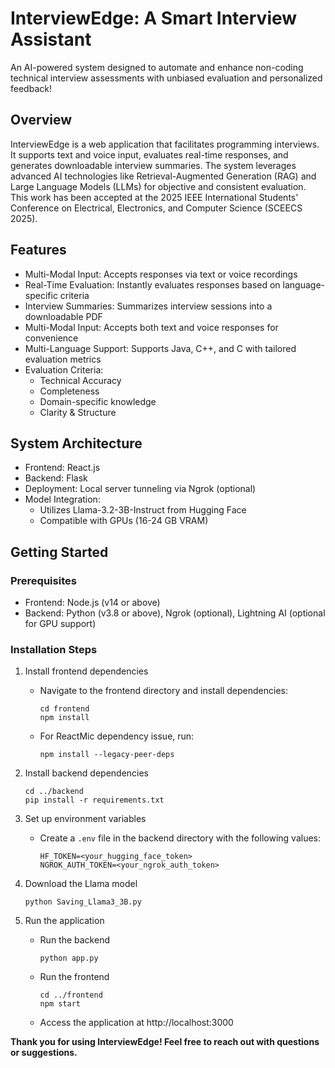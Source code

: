 # InterviewEdge: A Smart Interview Assistant
An AI-powered system designed to automate and enhance non-coding technical interview assessments with unbiased evaluation and personalized feedback!

## Overview
InterviewEdge is a web application that facilitates programming interviews. It supports text and voice input, evaluates real-time responses, and generates downloadable interview summaries. The system leverages advanced AI technologies like Retrieval-Augmented Generation (RAG) and Large Language Models (LLMs) for objective and consistent evaluation.
This work has been accepted at the 2025 IEEE International Students' Conference on Electrical, Electronics, and Computer Science (SCEECS 2025).


## Features
- Multi-Modal Input: Accepts responses via text or voice recordings
- Real-Time Evaluation: Instantly evaluates responses based on language-specific criteria
- Interview Summaries: Summarizes interview sessions into a downloadable PDF
- Multi-Modal Input: Accepts both text and voice responses for convenience
- Multi-Language Support: Supports Java, C++, and C with tailored evaluation metrics
- Evaluation Criteria:
  - Technical Accuracy
  - Completeness
  - Domain-specific knowledge
  - Clarity & Structure


## System Architecture
- Frontend: React.js
- Backend: Flask
- Deployment: Local server tunneling via Ngrok (optional)
- Model Integration:
  - Utilizes Llama-3.2-3B-Instruct from Hugging Face
  - Compatible with GPUs (16-24 GB VRAM)

  
## Getting Started
### Prerequisites
- Frontend: Node.js (v14 or above)
- Backend: Python (v3.8 or above), Ngrok (optional), Lightning AI (optional for GPU support)

### Installation Steps
1. Install frontend dependencies
   - Navigate to the frontend directory and install dependencies:
     ```
     cd frontend
     npm install
     ```
   - For ReactMic dependency issue, run:
     ```
     npm install --legacy-peer-deps
     ```
     
2. Install backend dependencies
   ```
   cd ../backend
   pip install -r requirements.txt
   ```

3. Set up environment variables
   - Create a `.env` file in the backend directory with the following values:
     ```
     HF_TOKEN=<your_hugging_face_token>
     NGROK_AUTH_TOKEN=<your_ngrok_auth_token>
     ```
4. Download the Llama model
   ```
   python Saving_Llama3_3B.py
   ```

6. Run the application
   - Run the backend
     ```
     python app.py
     ```
   - Run the frontend
     ```
     cd ../frontend
     npm start
     ```
   - Access the application at http://localhost:3000


**Thank you for using InterviewEdge! Feel free to reach out with questions or suggestions.**
